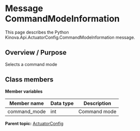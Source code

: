 # Message CommandModeInformation

This page describes the Python Kinova.Api.ActuatorConfig.CommandModeInformation message.

## Overview / Purpose

Selects a command mode

## Class members

 **Member variables** 

|Member name|Data type|Description|
|-----------|---------|-----------|
|command\_mode|int|Command mode|

**Parent topic:** [ActuatorConfig](../references/summary_ActuatorConfig.md)

